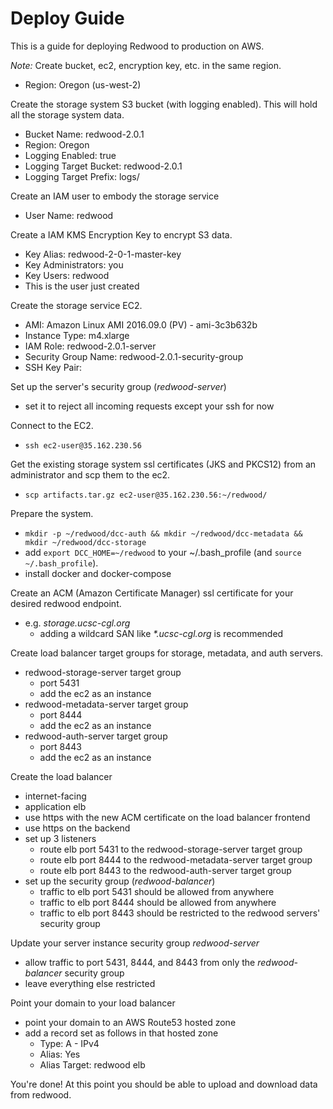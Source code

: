 # Deploy Guide
This is a guide for deploying Redwood to production on AWS.

_Note:_ Create bucket, ec2, encryption key, etc. in the same region.
- Region: Oregon (us-west-2)

Create the storage system S3 bucket (with logging enabled). This will hold all the storage system data.
- Bucket Name: redwood-2.0.1
- Region: Oregon
- Logging Enabled: true
- Logging Target Bucket: redwood-2.0.1
- Logging Target Prefix: logs/

Create an IAM user to embody the storage service
- User Name: redwood

Create a IAM KMS Encryption Key to encrypt S3 data.
- Key Alias: redwood-2-0-1-master-key
- Key Administrators: you
- Key Users: redwood
- This is the user just created

Create the storage service EC2.
- AMI: Amazon Linux AMI 2016.09.0 (PV) - ami-3c3b632b
- Instance Type: m4.xlarge
- IAM Role: redwood-2.0.1-server
- Security Group Name: redwood-2.0.1-security-group
- SSH Key Pair: <your key pair>

Set up the server's security group (_redwood-server_)
- set it to reject all incoming requests except your ssh for now

Connect to the EC2.
- `ssh ec2-user@35.162.230.56`

Get the existing storage system ssl certificates (JKS and PKCS12) from an administrator and scp them to the ec2.
- `scp artifacts.tar.gz ec2-user@35.162.230.56:~/redwood/`

Prepare the system.
- `mkdir -p ~/redwood/dcc-auth && mkdir ~/redwood/dcc-metadata && mkdir ~/redwood/dcc-storage`
- add `export DCC_HOME=~/redwood` to your ~/.bash_profile (and `source ~/.bash_profile`).
- install docker and docker-compose

Create an ACM (Amazon Certificate Manager) ssl certificate for your desired redwood endpoint.
- e.g. _storage.ucsc-cgl.org_
  - adding a wildcard SAN like _*.ucsc-cgl.org_ is recommended

Create load balancer target groups for storage, metadata, and auth servers.
- redwood-storage-server target group
  - port 5431
  - add the ec2 as an instance
- redwood-metadata-server target group
  - port 8444
  - add the ec2 as an instance
- redwood-auth-server target group
  - port 8443
  - add the ec2 as an instance

Create the load balancer
- internet-facing
- application elb
- use https with the new ACM certificate on the load balancer frontend
- use https on the backend
- set up 3 listeners
  - route elb port 5431 to the redwood-storage-server target group
  - route elb port 8444 to the redwood-metadata-server target group
  - route elb port 8443 to the redwood-auth-server target group
- set up the security group (_redwood-balancer_)
  - traffic to elb port 5431 should be allowed from anywhere
  - traffic to elb port 8444 should be allowed from anywhere
  - traffic to elb port 8443 should be restricted to the redwood servers' security group

Update your server instance security group _redwood-server_
- allow traffic to port 5431, 8444, and 8443 from only the _redwood-balancer_ security group
- leave everything else restricted

Point your domain to your load balancer
- point your domain to an AWS Route53 hosted zone
- add a record set as follows in that hosted zone
  - Type: A - IPv4
  - Alias: Yes
  - Alias Target: redwood elb

You're done! At this point you should be able to upload and download data from redwood.
